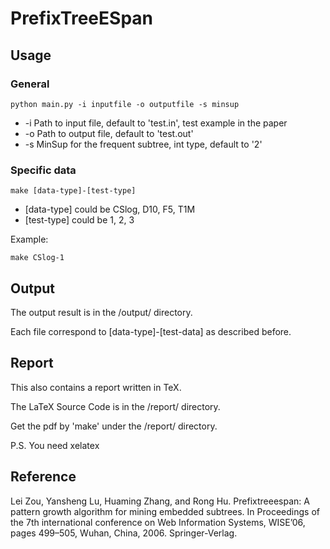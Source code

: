 # PrefixTreeESpan

## Usage

### General

```
python main.py -i inputfile -o outputfile -s minsup
```

- -i Path to input file, default to 'test.in', test example in the paper
- -o Path to output file, default to 'test.out'
- -s MinSup for the frequent subtree, int type, default to '2'

### Specific data

```
make [data-type]-[test-type]
```

- [data-type] could be CSlog, D10, F5, T1M
- [test-type] could be 1, 2, 3


Example:
```
make CSlog-1
```

## Output

The output result is in the /output/ directory.

Each file correspond to [data-type]-[test-data] as described before.

## Report

This also contains a report written in TeX.

The LaTeX Source Code is in the /report/ directory.

Get the pdf by 'make' under the /report/ directory.

P.S. You need xelatex

## Reference

Lei Zou, Yansheng Lu, Huaming Zhang, and Rong Hu.
Prefixtreeespan: A pattern growth algorithm for mining embedded subtrees.
In Proceedings of the 7th international conference on Web Information Systems,
WISE’06, pages 499–505, Wuhan, China, 2006. Springer-Verlag.
